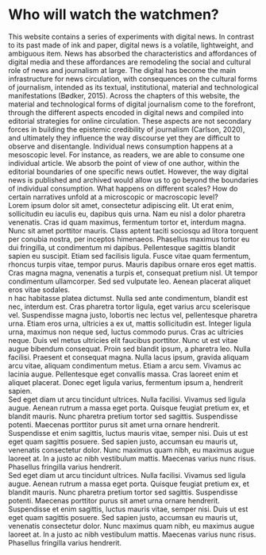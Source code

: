 # Who will watch the watchmen?

<div data-step="0" class="step">This website contains a series of experiments with digital news. In contrast to its past made of ink and paper, digital news is a volatile, lightweight, and ambiguous item. News has absorbed the characteristics and affordances of digital media and these affordances are remodeling the social and cultural role of news and journalism at large. The digital has become the main infrastructure for news circulation, with consequences on the cultural forms of journalism, intended as its textual, institutional, material and technological manifestations (Bødker, 2015). Across the chapters of this website, the material and technological forms of digital journalism come to the forefront, through the different aspects encoded in digital news and compiled into editorial strategies for online circulation. These aspects are not secondary forces in building the epistemic credibility of journalism (Carlson, 2020), and ultimately they influence the way discourse yet they are difficult to observe and disentangle. Individual news consumption happens at a mesoscopic level. For instance, as readers, we are able to consume one individual article. We absorb the point of view of one author, within the editorial boundaries of one specific news outlet. However, the way digital news is published and archived would allow us to go beyond the boundaries of individual consumption. What happens on different scales? How do certain narratives unfold at a microscopic or macroscopic level?</div>
<div data-step="1" class="step">Lorem ipsum dolor sit amet, consectetur adipiscing elit. Ut erat enim, sollicitudin eu iaculis eu, dapibus quis urna. Nam eu nisl a dolor pharetra venenatis. Cras id quam maximus, fermentum tortor et, interdum magna. Nunc sit amet porttitor mauris. Class aptent taciti sociosqu ad litora torquent per conubia nostra, per inceptos himenaeos. Phasellus maximus tortor eu dui fringilla, ut condimentum mi dapibus. Pellentesque sagittis blandit sapien eu suscipit. Etiam sed facilisis ligula. Fusce vitae quam fermentum, rhoncus turpis vitae, tempor purus. Mauris dapibus ornare eros eget mattis. Cras magna magna, venenatis a turpis et, consequat pretium nisl. Ut tempor condimentum ullamcorper. Sed sed vulputate leo. Aenean placerat aliquet eros vitae sodales.</div>
<div data-step="2" class="step">n hac habitasse platea dictumst. Nulla sed ante condimentum, blandit est nec, interdum est. Cras pharetra tortor ligula, eget varius arcu scelerisque vel. Suspendisse magna justo, lobortis nec lectus vel, pellentesque pharetra urna. Etiam eros urna, ultricies a ex ut, mattis sollicitudin est. Integer ligula urna, maximus non neque sed, luctus commodo purus. Cras ac ultricies neque. Duis vel metus ultricies elit faucibus porttitor. Nunc ut est vitae augue bibendum consequat. Proin sed blandit ipsum, a pharetra leo. Nulla facilisi. Praesent et consequat magna. Nulla lacus ipsum, gravida aliquam arcu vitae, aliquam condimentum metus. Etiam a arcu sem. Vivamus ac lacinia augue. Pellentesque eget convallis massa. Cras laoreet enim et aliquet placerat. Donec eget ligula varius, fermentum ipsum a, hendrerit sapien.</div>
<div data-step="3" class="step">Sed eget diam ut arcu tincidunt ultrices. Nulla facilisi. Vivamus sed ligula augue. Aenean rutrum a massa eget porta. Quisque feugiat pretium ex, et blandit mauris. Nunc pharetra pretium tortor sed sagittis. Suspendisse potenti. Maecenas porttitor purus sit amet urna ornare hendrerit. Suspendisse et enim sagittis, luctus mauris vitae, semper nisi. Duis ut est eget quam sagittis posuere. Sed sapien justo, accumsan eu mauris ut, venenatis consectetur dolor. Nunc maximus quam nibh, eu maximus augue laoreet at. In a justo ac nibh vestibulum mattis. Maecenas varius nunc risus. Phasellus fringilla varius hendrerit.</div><div data-step="3" class="step last-step">Sed eget diam ut arcu tincidunt ultrices. Nulla facilisi. Vivamus sed ligula augue. Aenean rutrum a massa eget porta. Quisque feugiat pretium ex, et blandit mauris. Nunc pharetra pretium tortor sed sagittis. Suspendisse potenti. Maecenas porttitor purus sit amet urna ornare hendrerit. Suspendisse et enim sagittis, luctus mauris vitae, semper nisi. Duis ut est eget quam sagittis posuere. Sed sapien justo, accumsan eu mauris ut, venenatis consectetur dolor. Nunc maximus quam nibh, eu maximus augue laoreet at. In a justo ac nibh vestibulum mattis. Maecenas varius nunc risus. Phasellus fringilla varius hendrerit.</div>